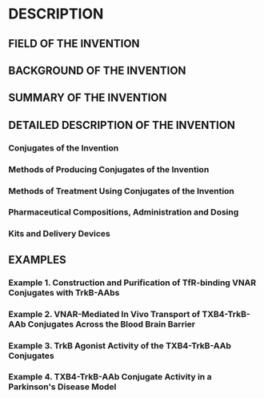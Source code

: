# DESCRIPTION

## FIELD OF THE INVENTION

## BACKGROUND OF THE INVENTION

## SUMMARY OF THE INVENTION

## DETAILED DESCRIPTION OF THE INVENTION

### Conjugates of the Invention

### Methods of Producing Conjugates of the Invention

### Methods of Treatment Using Conjugates of the Invention

### Pharmaceutical Compositions, Administration and Dosing

### Kits and Delivery Devices

## EXAMPLES

### Example 1. Construction and Purification of TfR-binding VNAR Conjugates with TrkB-AAbs

### Example 2. VNAR-Mediated In Vivo Transport of TXB4-TrkB-AAb Conjugates Across the Blood Brain Barrier

### Example 3. TrkB Agonist Activity of the TXB4-TrkB-AAb Conjugates

### Example 4. TXB4-TrkB-AAb Conjugate Activity in a Parkinson's Disease Model

